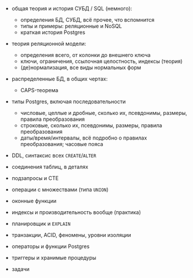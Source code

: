 - общая теория и история СУБД / SQL (немного):

  * определения БД, СУБД, всё прочее, что вспомнится
  * типы и примеры: реляционные и NoSQL
  * краткая история Postgres

- теория реляционной модели:

  * определения всего, от колонки до внешнего ключа
  * ключи, ограничения, ссылочная целостность, индексы (теория)
  * (де)нормализация, все виды нормальных форм

- распределенные БД, в общих чертах:

  * CAPS-теорема

- типы Postgres, включая последовательности

  * числовые, целлые и дробные, сколько их, псевдонимы, размеры, правила преобразования
  * строковые, сколько их, псевдонимы, размеры, правила преобразования
  * даты/время/интервалы, всё подробно о правилах преобразования; часовые пояса

- DDL, синтаксис всех `CREATE`/`ALTER`
- соединения таблиц, в деталях
- подзапросы и CTE
- операции с множествами (типа `UNION`)
- оконные функции
- индексы и производительность вообще (практика)
- планировщик и `EXPLAIN`
- транзакции, ACID, феномены, уровни изоляции
- операторы и функции Postgres
- триггеры и хранимые процедуры
- задачи

